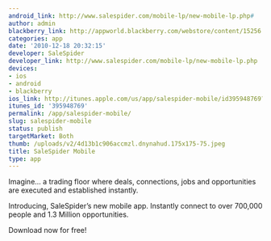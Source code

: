 ```yaml
---
android_link: http://www.salespider.com/mobile-lp/new-mobile-lp.php#
author: admin
blackberry_link: http://appworld.blackberry.com/webstore/content/15256
categories: app
date: '2010-12-18 20:32:15'
developer: SaleSpider
developer_link: http://www.salespider.com/mobile-lp/new-mobile-lp.php
devices: 
- ios
- android
- blackberry
ios_link: http://itunes.apple.com/us/app/salespider-mobile/id395948769?mt=8
itunes_id: '395948769'
permalink: /app/salespider-mobile/
slug: salespider-mobile
status: publish
targetMarket: Both
thumb: /uploads/v2/4d13b1c906accmzl.dnynahud.175x175-75.jpeg
title: SaleSpider Mobile
type: app
---
```


Imagine... a trading floor where deals, connections, jobs and opportunities are executed and established instantly. 

Introducing, SaleSpider’s new mobile app. Instantly connect to over 700,000 people and 1.3 Million opportunities. 

Download now for free!